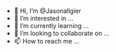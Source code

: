 - 👋 Hi, I’m @Jasonallgier
- 👀 I’m interested in ...
- 🌱 I’m currently learning ...
- 💞️ I’m looking to collaborate on ...
- 📫 How to reach me ...

<!---
Jasonallgier/Jasonallgier is a ✨ special ✨ repository because its `README.md` (this file) appears on your GitHub profile.
You can click the Preview link to take a look at your changes.
--->
